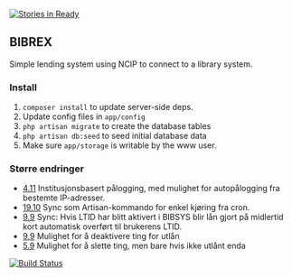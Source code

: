 [![Stories in Ready](https://badge.waffle.io/scriptotek/bibrex.png?label=ready)](http://waffle.io/scriptotek/bibrex)

## BIBREX

Simple lending system using NCIP to connect to a library system.

### Install

1. `composer install` to update server-side deps. 
2. Update config files in `app/config`
3. `php artisan migrate` to create the database tables
4. `php artisan db:seed` to seed initial database data
5. Make sure `app/storage` is writable by the www user.

### Større endringer

* [4.11](https://github.com/scriptotek/bibrex/commit/d8377cd1e2aa8feec105d2a106a0f172d7cba908) Institusjonsbasert pålogging, med mulighet for autopålogging fra bestemte IP-adresser.
* [19.10](https://github.com/scriptotek/bibrex/commit/4e6263c7760dfb9bafe9a4996637b8f231bf18c6) Sync som Artisan-kommando for enkel kjøring fra cron.
* [9.9](https://github.com/scriptotek/bibrex/commit/7a90441e68396e1ad3d6ebb2c3add1b30d680760) Sync: Hvis LTID har blitt aktivert i BIBSYS blir lån gjort på midlertid kort automatisk overført til brukerens LTID.
* [9.9](https://github.com/scriptotek/bibrex/commit/394c3e4608114e4fba9e00b9fe58d78f8ef8f001) Mulighet for å deaktivere ting for utlån
* [5.9](https://github.com/scriptotek/bibrex/commit/0ae2d9e929da84ced1520fa676c83b280683e767) Mulighet for å slette ting, men bare hvis ikke utlånt enda

[![Build Status](https://travis-ci.org/scriptotek/bibrex.png?branch=master)](https://travis-ci.org/scriptotek/bibrex)
